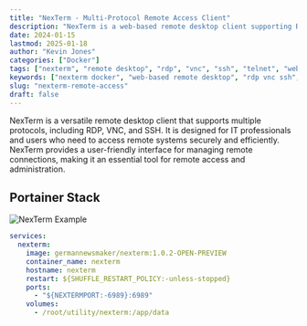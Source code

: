 ```yaml
---
title: "NexTerm - Multi-Protocol Remote Access Client"
description: "NexTerm is a web-based remote desktop client supporting RDP, VNC, SSH, and Telnet. Self-hosted alternative to Apache Guacamole with a modern interface."
date: 2024-01-15
lastmod: 2025-01-18
author: "Kevin Jones"
categories: ["Docker"]
tags: ["nexterm", "remote desktop", "rdp", "vnc", "ssh", "telnet", "web app", "open source", "productivity", "it tools", "remote access", "cross-platform", "self-hosted", "guacamole alternative"]
keywords: ["nexterm docker", "web-based remote desktop", "rdp vnc ssh", "remote access tool", "nexterm client"]
slug: "nexterm-remote-access"
draft: false
---
```


NexTerm is a versatile remote desktop client that supports multiple protocols, including RDP, VNC, and SSH. It is designed for IT professionals and users who need to access remote systems securely and efficiently. NexTerm provides a user-friendly interface for managing remote connections, making it an essential tool for remote access and administration.

## Portainer Stack

![NexTerm Example](../images/nexterm_example.png)

```yaml
services:
  nexterm:
    image: germannewsmaker/nexterm:1.0.2-OPEN-PREVIEW
    container_name: nexterm
    hostname: nexterm
    restart: ${SHUFFLE_RESTART_POLICY:-unless-stopped}
    ports:
      - "${NEXTERMPORT:-6989}:6989"
    volumes:
      - /root/utility/nexterm:/app/data
```
